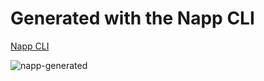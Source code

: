 # Generated with the Napp CLI

[Napp CLI](https://github.com/damiensedgwick/napp)

![napp-generated](https://github.com/damiensedgwick/napp-generated/assets/42817702/7e4ea80c-bc6a-4a72-8aef-5e8b769a49dd)
